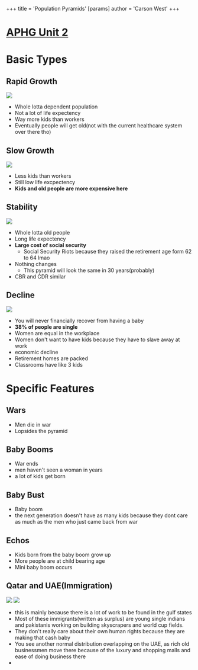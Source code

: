 +++
 title = 'Population Pyramids'
[params]
	author = 'Carson West'
+++
# [APHG Unit 2](./../aphg-unit-2/)
# Basic Types
## Rapid Growth
![](https://lh7-rt.googleusercontent.com/slidesz/AGV_vUc-pWQDamNqEo4BJR7YdJnNSs9n17-D1QDpive1yPFXOr1vLia_4M25kAcrvSAGEomUAy343CtoTJ_VDmZRTQuKT0cx3De_gwODaPnzGTgID29pX1DEcRP_ePd4TZoajDjNI_95M426V3WO8LbSOjQkFv7bLSbJZQsxJA0=s2048?key=B659LZ_lNi3daDyxDVX5ew)

- Whole lotta dependent population
- Not a lot of life expectency
- Way more kids than workers
- Eventually people will get old(not with the current healthcare system over there tho)
## Slow Growth
**![](https://lh7-rt.googleusercontent.com/slidesz/AGV_vUdtWCP5qptXF99SIzwdLp0GInege8VifS839nx88XMqzaNilF9X-WRGR4b3bqbko6eGRVaMAFSwsG1wRBlpkXHtp67TWppernBWWnqoDTL1vHLmy7MqZF4GpEkVkxa4mPOZAUYHa5dY0WeCfUM4rvM7ZaJ2kQo=s2048?key=B659LZ_lNi3daDyxDVX5ew)**
- Less kids than workers
- Still low life excpectency
- **Kids and old people are more expensive here**

## Stability
**![](https://lh7-rt.googleusercontent.com/slidesz/AGV_vUeq4hi2w3ne2M7ujN-GDjsbPixC4qlCkjZ95lb-IrtaXn7n2GgkQ7fhYLhe3bBblTMnAKBCXx11gdmBca0Q0gk3Msr1jXTJTWd_zMRrSDrkt0Hvcd-HHG31USslfc3dV0tMkrK9_Kfu-X4N_nVEZzDJON_qghw=s2048?key=B659LZ_lNi3daDyxDVX5ew)**
- Whole lotta old people
- Long life expectency
- **Large cost of social security** 
	- Social Security Riots because they raised the retirement age form 62 to 64 lmao
- Nothing changes
	- This pyramid will look the same in 30 years(probably)
- CBR and CDR similar
## Decline
**![](https://lh7-rt.googleusercontent.com/slidesz/AGV_vUeVwErQztFOjVxjG2HCpKsExbzd-Obh3ff6Q1Qv3kw0F2SZbDeNXClO5HDBsFh7VVlH8zEKuTmujoMQxbInTRR7ibR644T5MiyCjAxPqvKe7Rcm7QwvAQaGLzON_SnnqIhn82N2CupdIXsm5cd7stzjyvFT8oc=s2048?key=B659LZ_lNi3daDyxDVX5ew)**

- You will never financially recover from having a baby
- **38% of people are single**
- Women are equal in the workplace
- Women don't want to have kids because they have to slave away at work
- economic decline
- Retirement homes are packed
- Classrooms have like 3 kids

# Specific Features

## Wars
- Men die in war
- Lopsides the pyramid
## Baby Booms
- War ends
- men haven't seen a woman in years
- a lot of kids get born
## Baby Bust
- Baby boom
- the next generation doesn't have as many kids because they dont care as much as the men who just came back from war
## Echos
- Kids born from the baby boom grow up
- More people are at child bearing age
- Mini baby boom occurs

## Qatar and UAE(Immigration)
![](https://upload.wikimedia.org/wikipedia/commons/f/fc/Qatar_single_age_population_pyramid_2020.png)
![](https://upload.wikimedia.org/wikipedia/commons/1/15/United_Arab_Emirates_single_age_population_pyramid_2020.png)
- this is mainly because there is a lot of work to be found in the gulf states
- Most of these immigrants(written as surplus) are young single indians and pakistanis working on building skyscrapers and world cup fields.
- They don't really care about their own human rights because they are making that cash baby
- You see another normal distribution overlapping on the UAE, as rich old businessmen move there because of the luxury and shopping malls and ease of doing business there
- 